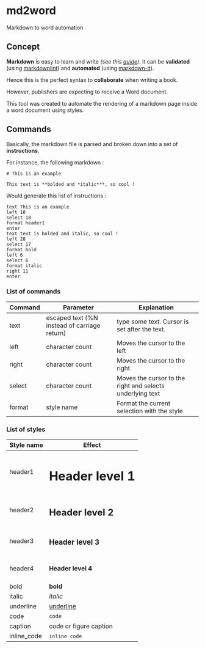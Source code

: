 # md2word

Markdown to word automation

## Concept

**Markdown** is easy to learn and write *(see this [guide](https://www.markdownguide.org/))*. It can be **validated** (using [markdownlint](https://www.npmjs.com/package/markdownlint)) and **automated** (using [markdown-it](https://www.npmjs.com/package/markdown-it)).

Hence this is the perfect syntax to **collaborate** when writing a book.

However, publishers are expecting to receive a Word document.

This tool was created to automate the rendering of a markdown page inside a word document using styles.

## Commands

Basically, the markdown file is parsed and broken down into a set of **instructions**.

For instance, the following markdown :

```
# This is an example

This text is **bolded and *italic***, so cool !
````

Would generate this list of instructions :
```
text This is an example
left 18
select 18
format header1
enter
text text is bolded and italic, so cool !
left 28
select 17
format bold
left 6
select 6
format italic
right 11
enter
```

### List of commands

| Command | Parameter | Explanation |
|---|---|---|
| text | escaped text (%N instead of carriage return) | type some text. Cursor is set after the text. |
| left | character count | Moves the cursor to the left |
| right | character count | Moves the cursor to the right |
| select | character count | Moves the cursor to the right and selects underlying text |
| format | style name | Format the current selection with the style |

### List of styles

| Style name | Effect |
|---|---|
| header1 | <h1>Header level 1</h1> |
| header2 | <h2>Header level 2</h2> |
| header3 | <h3>Header level 3</h3> |
| header4 | <h4>Header level 4</h4> |
| bold | **bold** |
| italic | *italic* |
| underline | <u>underline</u> |
| code | <code>code</code> |
| caption | <figcaption>code or figure caption</figcaption> |
| inline_code | <samp>inline code</samp> |